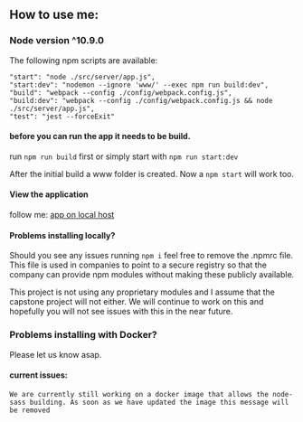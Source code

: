 ## How to use me:

### Node version ^10.9.0
The following npm scripts are available:

```
"start": "node ./src/server/app.js",
"start:dev": "nodemon --ignore 'www/' --exec npm run build:dev",
"build": "webpack --config ./config/webpack.config.js",
"build:dev": "webpack --config ./config/webpack.config.js && node ./src/server/app.js",
"test": "jest --forceExit"
```

#### before you can run the app it needs to be build.
run ```npm run build``` first or simply start with ```npm run start:dev```

After the initial build a www folder is created. 
Now a ```npm start``` will work too.

#### View the application
follow me: [app on local host](http://localhost:4000)


#### Problems installing locally?
Should you see any issues running ```npm i``` feel free to remove the .npmrc file.
This file is used in companies to point to a secure registry so that the company can provide npm modules
without making these publicly available. 

This project is not using any proprietary modules and I assume that the capstone project will not either.
We will continue to work on this and hopefully you will not see issues with this in the near future.

### Problems installing with Docker?
Please let us know asap. 
#### current issues:
```
We are currently still working on a docker image that allows the node-sass building. As soon as we have updated the image this message will be removed
```

